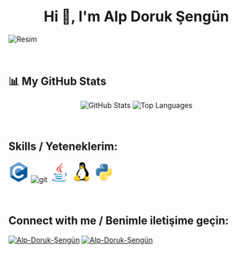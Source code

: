 <h1 align="center">Hi 👋, I'm Alp Doruk Şengün</h1>

![Resim](https://mir-s3-cdn-cf.behance.net/project_modules/max_1200/ee258275942479.5c5b0bc64b23f.jpg)

<br/>

## 📊 My GitHub Stats
<p align="center">
    <img src="https://github-readme-stats.vercel.app/api?username=AlpoTheo&show_icons=true&theme=radical" alt="GitHub Stats" height="180"/>
    <img src="https://github-readme-stats.vercel.app/api/top-langs/?username=AlpoTheo&layout=compact&theme=radical" alt="Top Languages" height="180"/>
</p>

<br/>

## Skills / Yeteneklerim:
<p align="left">
  <img src="https://raw.githubusercontent.com/devicons/devicon/master/icons/c/c-original.svg" alt="c" width="40" height="40"/>
  <img src="https://www.vectorlogo.zone/logos/git-scm/git-scm-icon.svg" alt="git" width="40" height="40"/>
  <img src="https://raw.githubusercontent.com/devicons/devicon/master/icons/java/java-original.svg" alt="java" width="40" height="40"/>
  <img src="https://raw.githubusercontent.com/devicons/devicon/master/icons/linux/linux-original.svg" alt="linux" width="40" height="40"/>
  <img src="https://raw.githubusercontent.com/devicons/devicon/master/icons/python/python-original.svg" alt="python" width="40" height="40"/>
</p>

<br/>

## Connect with me / Benimle iletişime geçin:
<p align="left">
<a href="https://www.linkedin.com/in/alp-doruk-şengün-612a1b233/" target="_blank"><img src="https://raw.githubusercontent.com/rahuldkjain/github-profile-readme-generator/master/src/images/icons/Social/linked-in-alt.svg" alt="Alp-Doruk-Şengün" height="30" width="40" /></a>
<a href="https://www.instagram.com/alpdrksenn/" target="_blank"><img src="https://raw.githubusercontent.com/rahuldkjain/github-profile-readme-generator/master/src/images/icons/Social/instagram.svg" alt="Alp-Doruk-Şengün" height="30" width="40" /></a>
</p>
